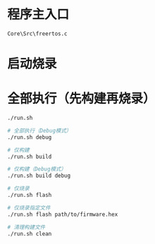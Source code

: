 # 程序主入口
`Core\Src\freertos.c`

# 启动烧录
# 全部执行（先构建再烧录）
```bash
./run.sh

# 全部执行（Debug模式）
./run.sh debug

# 仅构建
./run.sh build

# 仅构建（Debug模式）
./run.sh build debug

# 仅烧录
./run.sh flash

# 仅烧录指定文件
./run.sh flash path/to/firmware.hex

# 清理构建文件
./run.sh clean
```